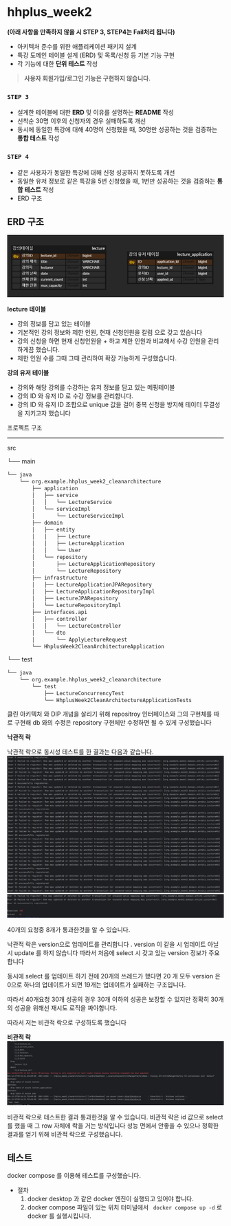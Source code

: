 # hhplus_week2
**(아래 사항을 만족하지 않을 시 STEP 3, STEP4는 Fail처리 됩니다)**

- 아키텍처 준수를 위한 애플리케이션 패키지 설계
- 특강 도메인 테이블 설계 (ERD) 및 목록/신청 등 기본 기능 구현
- 각 기능에 대한 **단위 테스트** 작성

> **사용자 회원가입/로그인 기능은 구현하지 않습니다.**
>

### **`STEP 3`**

- 설계한 테이블에 대한 **ERD** 및 이유를 설명하는 **README** 작성
- 선착순 30명 이후의 신청자의 경우 실패하도록 개선
- 동시에 동일한 특강에 대해 40명이 신청했을 때, 30명만 성공하는 것을 검증하는 **통합 테스트** 작성

### **`STEP 4`**

- 같은 사용자가 동일한 특강에 대해 신청 성공하지 못하도록 개선
- 동일한 유저 정보로 같은 특강을 5번 신청했을 때, 1번만 성공하는 것을 검증하는 **통합 테스트** 작성
- ERD 구조


## ERD 구조

![alt](./img/erd.png)

**lecture 테이블**
- 강의 정보를 담고 있는 테이블
- 기본적인 강의 정보와 제한 인원, 현재 신청인원을 칼럼 으로 갖고 있습니다
- 강의 신청을 하면 현재 신청인원을 + 하고 제한 인원과 비교해서 수강 인원을 관리 하게끔 했습니다.
- 제한 인원 수를 그때 그때 관리하여 확장 가능하게 구성했습니다.

**강의 유저 테이블**
- 강의와 해당 강의를 수강하는 유저 정보를 담고 있는 메핑테이블
- 강의 ID 와 유저 ID 로 수강 정보를 관리합니다.
- 강의 ID 와 유저 ID 조합으로 unique 값을 걸어 중복 신청을 방지해 테이터 무결성을 지키고자 했습니다

프로젝트 구조

--------
src

└── main

    └── java
        └── org.example.hhplus_week2_cleanarchitecture
            ├── application
            │   ├── service
            │   │   └── LectureService
            │   └── serviceImpl
            │       └── LectureServiceImpl
            ├── domain
            │   ├── entity
            │   │   ├── Lecture
            │   │   ├── LectureApplication
            │   │   └── User
            │   └── repository
            │       ├── LectureApplicationRepository
            │       └── LectureRepository
            ├── infrastructure
            │   ├── LectureApplicationJPARepository
            │   ├── LectureApplicationRepositoryImpl
            │   ├── LectureJPARepository
            │   └── LectureRepositoryImpl
            ├── interfaces.api
            │   ├── controller
            │   │   └── LectureController
            │   └── dto
            │       └── ApplyLectureRequest
            └── HhplusWeek2CleanArchitectureApplication

└── test

    └── java
        └── org.example.hhplus_week2_cleanarchitecture
            └── test
                ├── LectureConcurrencyTest
                └── HhplusWeek2CleanArchitectureApplicationTests



클린 아키텍처 와 DIP 개념을 살리기 위해 repositroy 인터페이스와 그의 구현체를 따로 구현해
db 와의 수정은 repository 구현체만 수정하면 될 수 있게 구성했습니다

**낙관적 락**

낙관적 락으로 동시성 테스트를 한 결과는 다음과 같습니다.
![alt](./img/낙관적락1.png)
![alt](./img/낙관적락2.png)

40개의 요청중 8개가 통과한것을 알 수 있습니다.

낙관적 락은 version으로 업데이트를 관리합니다 .
version 이 같을 시 업데이트 아닐 시 update 를 하지 않습니다
따라서 처음에 select 시 갖고 있는 version 정보가 주요합니다

동시에 select 를 업데이트 하기 전에 20개의 쓰레드가 했다면
20 개 모두 version 은 0으로 하나의 업데이트가 되면 19개는 업데이트가 실패하는 구조입니다.

따라서 40개요청 30개 성공의 경우
30개 이하의 성공은 보장할 수 있지만 정확히 30개의 성공을 위해선 재시도 로직을 짜야합니다.

따라서 저는 비관적 락으로 구성하도록 했습니다


**비관적 락**
![alt](./img/비관적락.png)

비관적 락으로 테스트한 결과 통과한것을 알 수 있습니다.
비관적 락은  id 값으로 select를 했을 때 그 row 자체에 락을 거는 방식입니다
성능 면에서 안좋을 수 있으나 정확한 결과를 얻기 위해 비관적 락으로 구성했습니다.


## 테스트
docker compose 를 이용해 테스트를 구성했습니다.
- 절차
  1. docker desktop 과 같은 docker 엔진이 실행되고 있어야 합니다.
  2. docker compose 파일이 있는 위치 터미널에서 `` docker compose up -d`` 로 docker 를 실행시킵니다.